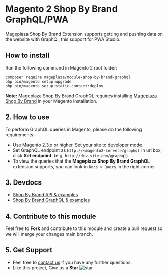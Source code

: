 # Magento 2 Shop By Brand GraphQL/PWA

Mageplaza Shop By Brand Extension supports getting and pushing data on the website with GraphQl, this support for PWA Studio.

## How to install

Run the following command in Magento 2 root folder:

```
composer require mageplaza/module-shop-by-brand-graphql
php bin/magento setup:upgrade
php bin/magento setup:static-content:deploy
```

**Note:**
Mageplaza Shop By Brand GraphQL requires installing [Mageplaza Shop By Brand](https://www.mageplaza.com/magento-2-shop-by-brand/) in your Magento installation.

## 2. How to use

To perform GraphQL queries in Magento, please do the following requirements:

- Use Magento 2.3.x or higher. Set your site to [developer mode](https://www.mageplaza.com/devdocs/enable-disable-developer-mode-magento-2.html).
- Set GraphQL endpoint as `http://<magento2-server>/graphql` in url box, click **Set endpoint**. 
(e.g. `http://dev.site.com/graphql`)
- To view the queries that the **Mageplaza Shop By Brand GraphQL** extension supports, you can look in `Docs > Query` in the right corner

## 3. Devdocs

- [Shop By Brand API & examples](https://documenter.getpostman.com/view/10589000/SzRxXr2x?version=latest)
- [Shop By Brand GraphQL & examples](https://documenter.getpostman.com/view/10589000/SzRxXr2y?version=latest)


## 4. Contribute to this module

Feel free to **Fork** and contribute to this module and create a pull request so we will merge your changes main branch.

## 5. Get Support

- Feel free to [contact us](https://www.mageplaza.com/contact.html) if you have any further questions.
- Like this project, Give us a **Star** ![star](https://i.imgur.com/S8e0ctO.png)
